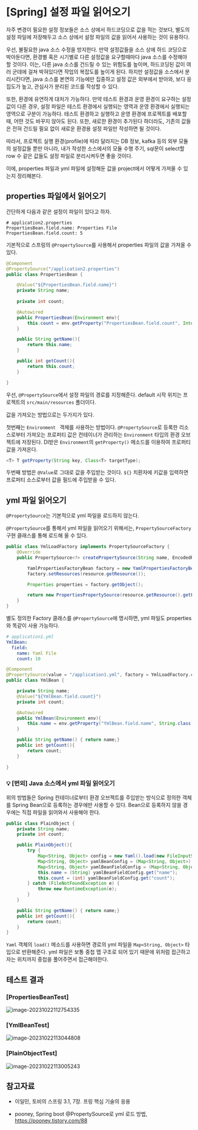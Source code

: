 # [Spring] 설정 파일 읽어오기



자주 변경이 필요한 설정 정보들은 소스 상에서 하드코딩으로 값을 적는 것보다, 별도의 설정 파일에 저장해두고 소스 상에서 설정 파일의 값을 읽어서 사용하는 것이 유용하다. 

우선, 불필요한 java 소스 수정을 방지한다. 만약 설정값들을 소스 상에 하드 코딩으로 박아둔다면, 환경별 혹은 시기별로 다른 설정값을 요구할때마다 java 소스를 수정해야 할 것이다. 이는, 다른 java 소스를 건드릴 수 있는 위험도를 높이며, 하드코딩된 값이 여러 군데에 걸쳐 박혀있다면 작업의 복잡도를 높이게 된다. 하지만 설정값을 소스에서 분리시킨다면, java 소스를 본연의 기능에만 집중하고 설정 값은 외부에서 받아와, 보다 응집도가 높고, 관심사가 분리된 코드를 작성할 수 있다. 

또한, 환경에 유연하게 대처가 가능하다. 만약 테스트 환경과 운영 환경이 요구하는 설정값이 다른 경우, 설정 파일은 테스트 환경에서 실행되는 영역과 운영 환경에서 실행되는 영역으로 구분이 가능하다. 테스트 환경하고 실행하고 운영 환경에 프로젝트를 배포할 때, 어떤 것도 바꾸지 않아도 된다. 또한, 새로한 환경이 추가된다 하더라도, 기존의 값들은 전혀 건드릴 필요 없이 새로운 환경용 설정 파일만 작성하면 될 것이다. 

따라서, 프로젝트 실행 환경(profile)에 따라 달라지는 DB 정보, kafka 등의 외부 모듈의 설정값들 뿐만 아니라, 내가 작성한 소스에서의 모듈 수행 주기, sql문이 select할 row 수 같은 값들도 설정 파일로 분리시켜두면 좋을 것이다.



이에, properties 파일과 yml 파일에 설정해둔 값을 project에서 어떻게 가져올 수 있는지 정리해본다.

## properties 파일에서 읽어오기

간단하게 다음과 같은 설정이 파일이 있다고 하자.

```properties
# application2.properties
PropertiesBean.field.name: Properties File
PropertiesBean.field.count: 5 
```



기본적으로 스프링의 `@PropertySource`를 사용해서 properties 파일의 값을 가져올 수 있다.

```java
@Component
@PropertySource("/application2.properties")
public class PropertiesBean {

    @Value("${PropertiesBean.field.name}")
    private String name;
    
    private int count;

    @Autowired
    public PropertiesBean(Environment env){
        this.count = env.getProperty("PropertiesBean.field.count", Integer.class);
    }

    public String getName(){
        return this.name;
    }

    public int getCount(){
        return this.count;
    }

}
```

우선, `@PropertySource`에서 설정 파일의 경로를 지정해준다. default 시작 위치는 프로젝트의 `src/main/resources` 폴더이다.

값을 가져오는 방법으로는 두가지가 있다. 

첫번째는 `Environment ` 객체를 사용하는 방법이다. `@PropertySource`로 등록한 리소스로부터 가져오는 프로퍼티 값은 컨테이너가 관리하는 `Environment` 타입의 환경 오브젝트에 저장된다. DI받은 `Environment`의 `getProperty()` 메소드를 이용하여 프로퍼티 값을 가져온다.

```java
<T> T getProperty(String key, Class<T> targetType); 
```



두번째 방법은 `@Value`로 그대로 값을 주입받는 것이다. `${}` 치환자에 키값을 입력하면 프로퍼티 소스로부터 값을 필드에 주입받을 수 있다.





## yml 파일 읽어오기



 `@PropertySource`는 기본적으로 yml 파일을 로드하지 않는다.

 `@PropertySource`를 통해서 yml 파일을 읽어오기 위해서는, `PropertySourceFactory`  구현 클래스를 통해 로드해 올 수 있다.

```java
public class YmlLoadFactory implements PropertySourceFactory {
    @Override
    public PropertySource<?> createPropertySource(String name, EncodedResource resource) throws IOException {

        YamlPropertiesFactoryBean factory = new YamlPropertiesFactoryBean();
        factory.setResources(resource.getResource());

        Properties properties = factory.getObject();

        return new PropertiesPropertySource(resource.getResource().getFilename(), properties);
    }
}
```



별도 정의한 Factory 클래스를  `@PropertySource`에 명시하면, yml 파일도 properties와 똑같이 사용 가능하다.

```yaml
# application1.yml
YmlBean:
  field:
    name: Yaml File
    count: 10
```

```java
@Component
@PropertySource(value = "/application1.yml", factory = YmlLoadFactory.class)
public class YmlBean {

    private String name;
    @Value("${YmlBean.field.count}")
    private int count;

    @Autowired
    public YmlBean(Environment env){
        this.name = env.getProperty("YmlBean.field.name", String.class);
    }

    public String getName() { return name;}
    public int getCount(){
        return count;
    }
    
}
```



### :bulb: [번외] Java 소스에서 yml 파일 읽어오기

위의 방법들은 Spring 컨테이너로부터 환경 오브젝트를 주입받는 방식으로 정의한 객체를 Spring Bean으로 등록하는 경우에만 사용할 수 있다. Bean으로 등록하지 않을 경우에는 직접 파일을 읽어와서 사용해야 한다.

```java
public class PlainObject {
    private String name;
    private int count;

    public PlainObject(){
        try {
            Map<String, Object> config = new Yaml().load(new FileInputStream("src/main/resources/application1.yml"));
            Map<String, Object> yamlBeanConfig = (Map<String, Object>) config.get("YmlBean");
            Map<String, Object> yamlBeanFieldConfig = (Map<String, Object>) yamlBeanConfig.get("field");
            this.name = (String) yamlBeanFieldConfig.get("name");
            this.count = (int) yamlBeanFieldConfig.get("count");
        } catch (FileNotFoundException e) {
            throw new RuntimeException(e);
        }
    }

    public String getName() { return name;}
    public int getCount(){
        return count;
    }
}
```

`Yaml` 객체의 `load()` 메소드를 사용하면 경로의 yml 파일을 `Map<String, Object>` 타입으로 반환해준다. yml 파일은 보통 중첩 맵 구조로 되어 있기 때문에 위처럼 접근하고자는 위치까지 중첩을 풀어주면서 접근해야한다. 



## 테스트 결과



### [PropertiesBeanTest]

![image-20231022112754335](img/image-20231022112754335-1698724972839-1.png)



### [YmlBeanTest]

![image-20231022113044808](img/image-20231022113044808.png)



### [PlainObjectTest]

![image-20231022113005243](img/image-20231022113005243.png)





## 참고자료

- 이일민, 토비의 스프링 3.1, 7장. 프링 핵심 기술의 응용

- pooney, Spring boot @PropertySource로 yml 로드 방법, https://pooney.tistory.com/88

